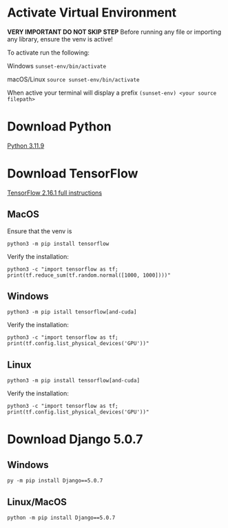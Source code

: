 # Activate Virtual Environment 
**VERY IMPORTANT DO NOT SKIP STEP**
Before running any file or importing any library, ensure the venv is active!

To activate run the following:

Windows 
`sunset-env/bin/activate`

macOS/Linux
`source sunset-env/bin/activate`

When active your terminal will display a prefix
`(sunset-env) <your source filepath>`

# Download Python
[Python 3.11.9](https://www.python.org/downloads/release/python-3119/)

# **Download TensorFlow**

[TensorFlow 2.16.1 full instructions](https://www.tensorflow.org/install/pip#linux)

## MacOS

Ensure that the venv is 

`python3 -m pip install tensorflow`

Verify the installation:

`python3 -c "import tensorflow as tf; print(tf.reduce_sum(tf.random.normal([1000, 1000])))"`


## Windows

`python3 -m pip istall tensorflow[and-cuda]`

Verify the installation:

`python3 -c "import tensorflow as tf; print(tf.config.list_physical_devices('GPU'))"`


## Linux

`python3 -m pip install tensorflow[and-cuda]`

Verify the installation:

`python3 -c "import tensorflow as tf; print(tf.config.list_physical_devices('GPU'))"`

# Download Django 5.0.7

## Windows 

`py -m pip install Django==5.0.7`

## Linux/MacOS

`python -m pip install Django==5.0.7`


